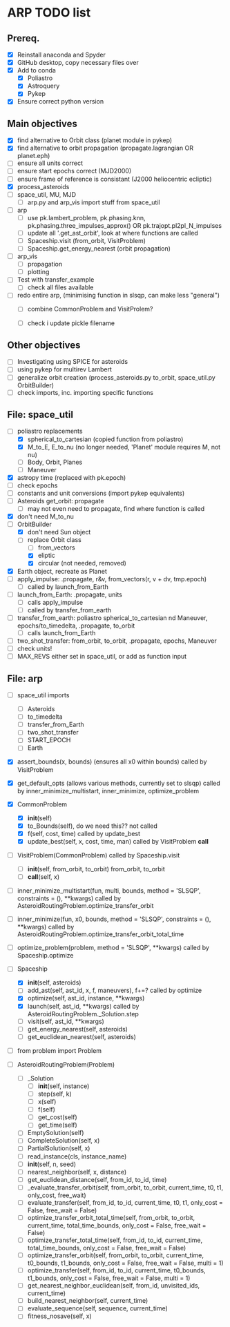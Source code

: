 # ARP TODO list

## Prereq.
- [X] Reinstall anaconda and Spyder
- [X] GitHub desktop, copy necessary files over
- [X] Add to conda
  - [X] Poliastro
  - [X] Astroquery
  - [X] Pykep
- [X] Ensure correct python version

## Main objectives
- [X] find alternative to Orbit class (planet module in pykep)
- [X] find alternative to orbit propagation (propagate.lagrangian OR planet.eph)
- [ ] ensure all units correct
- [ ] ensure start epochs correct (MJD2000)
- [ ] ensure frame of reference is consistant (J2000 heliocentric ecliptic)
- [X] process_asteroids
- [ ] space_util, MU, MJD
  - [ ] arp.py and arp_vis import stuff from space_util
- [ ] arp
  - [ ] use pk.lambert_problem, pk.phasing.knn, pk.phasing.three_impulses_approx() OR pk.trajopt.pl2pl_N_impulses
  - [ ] update all '.get_ast_orbit', look at where functions are called
  - [ ] Spaceship.visit (from_orbit, VisitProblem)
  - [ ] Spaceship.get_energy_nearest (orbit propagation)
- [ ] arp_vis
  - [ ] propagation
  - [ ] plotting
- [ ] Test with transfer_example
  - [ ] check all files available
- [ ] redo entire arp, (minimising function in slsqp, can make less "general")
  - [ ] combine CommonProblem and VisitProlem?
  - [ ] check i update pickle filename


## Other objectives
- [ ] Investigating using SPICE for asteroids
- [ ] using pykep for multirev Lambert
- [ ] generalize orbit creation (process_asteroids.py to_orbit, space_util.py OrbitBuilder)
- [ ] check imports, inc. importing specific functions
 
## File: space_util
- [ ] poliastro replacements
  - [X] spherical_to_cartesian (copied function from poliastro)
  - [X] M_to_E, E_to_nu (no longer needed, 'Planet' module requires M, not nu)
  - [ ] Body, Orbit, Planes
  - [ ] Maneuver
- [X] astropy time (replaced with pk.epoch)
- [ ] check epochs
- [ ] constants and unit conversions (import pykep equivalents)
- [ ] Asteroids get_orbit: propagate
  - [ ] may not even need to propagate, find where function is called
- [X] don't need M_to_nu
- [ ] OrbitBuilder
  - [X] don't need Sun object
  - [ ] replace Orbit class
    - [ ] from_vectors
    - [X] eliptic
    - [X] circular (not needed, removed)
- [X] Earth object, recreate as Planet
- [ ] apply_impulse: .propagate, r&v, from_vectors(r, v + dv, tmp.epoch)
  - [ ] called by launch_from_Earth
- [ ] launch_from_Earth: .propagate, units
	- [ ] calls apply_impulse
	- [ ] called by transfer_from_earth
- [ ] transfer_from_earth: poliastro spherical_to_cartesian nd Maneuver, epochs/to_timedelta, .propagate, to_orbit
	- [ ] calls launch_from_Earth	
- [ ] two_shot_transfer: from_orbit, to_orbit, .propagate, epochs, Maneuver
- [ ] check units!
- [ ] MAX_REVS either set in space_util, or add as function input

## File: arp
- [ ] space_util imports
  - [ ] Asteroids
  - [ ] to_timedelta         
  - [ ] transfer_from_Earth
  - [ ] two_shot_transfer
  - [ ] START_EPOCH
  - [ ] Earth 
- [X] assert_bounds(x, bounds) (ensures all x0 within bounds)
        called by VisitProblem
- [X] get_default_opts (allows various methods, currently set to slsqp)
        called by inner_minimize_multistart, inner_minimize, optimize_problem

- [X] CommonProblem
  - [X] __init__(self)
  - [X] to_Bounds(self), do we need this?? not called
  - [X] f(self, cost, time)
          called by update_best
  - [X] update_best(self, x, cost, time, man)
          called by VisitProblem __call__
  
- [ ] VisitProblem(CommonProblem)
        called by Spaceship.visit
  - [ ] __init__(self, from_orbit, to_orbit)
          from_orbit, to_orbit
  - [ ] __call__(self, x)
- [ ] inner_minimize_multistart(fun, multi, bounds, method = 'SLSQP', constraints = (), **kwargs)
        called by AsteroidRoutingProblem.optimize_transfer_orbit
- [ ] inner_minimize(fun, x0, bounds, method = 'SLSQP', constraints = (), **kwargs)
        called by AsteroidRoutingProblem.optimize_transfer_orbit_total_time
- [ ] optimize_problem(problem, method = 'SLSQP', **kwargs)
        called by Spaceship.optimize

- [ ] Spaceship
  - [X] __init__(self, asteroids)
  - [ ] add_ast(self, ast_id, x, f, maneuvers), f+=?
          called by optimize
  - [X] optimize(self, ast_id, instance, **kwargs)
  - [X] launch(self, ast_id, **kwargs)
          called by AsteroidRoutingProblem._Solution.step
  - [ ] visit(self, ast_id, **kwargs)
  - [ ] get_energy_nearest(self, asteroids)
  - [ ] get_euclidean_nearest(self, asteroids)
  
- [ ] from problem import Problem
- [ ] AsteroidRoutingProblem(Problem)
  - [ ] _Solution
    - [ ] __init__(self, instance)
    - [ ] step(self, k)
    - [ ] x(self)
    - [ ] f(self)
    - [ ] get_cost(self)
    - [ ] get_time(self)
  - [ ] EmptySolution(self)
  - [ ] CompleteSolution(self, x)
  - [ ] PartialSolution(self, x)
  - [ ] read_instance(cls, instance_name)
  - [ ] __init__(self, n, seed)
  - [ ] nearest_neighbor(self, x, distance)
  - [ ] get_euclidean_distance(self, from_id, to_id, time)
  - [ ] _evaluate_transfer_orbit(self, from_orbit, to_orbit, current_time, t0, t1, only_cost, free_wait)
  - [ ] evaluate_transfer(self, from_id, to_id, current_time, t0, t1, only_cost = False, free_wait = False)
  - [ ] optimize_transfer_orbit_total_time(self, from_orbit, to_orbit, current_time, total_time_bounds,
                                           only_cost = False, free_wait = False)
  - [ ] optimize_transfer_total_time(self, from_id, to_id, current_time, total_time_bounds,
                                     only_cost = False, free_wait = False)
  - [ ] optimize_transfer_orbit(self, from_orbit, to_orbit, current_time, t0_bounds, t1_bounds,
                                only_cost = False, free_wait = False, multi = 1)
  - [ ] optimize_transfer(self, from_id, to_id, current_time, t0_bounds, t1_bounds,
                          only_cost = False, free_wait = False, multi = 1)
  - [ ] get_nearest_neighbor_euclidean(self, from_id, unvisited_ids, current_time)
  - [ ] build_nearest_neighbor(self, current_time)
  - [ ] evaluate_sequence(self, sequence, current_time)
  - [ ] fitness_nosave(self, x)
